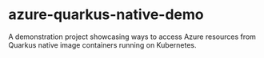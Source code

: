 # azure-quarkus-native-demo

A demonstration project showcasing ways to access Azure resources from Quarkus native image containers running on Kubernetes.